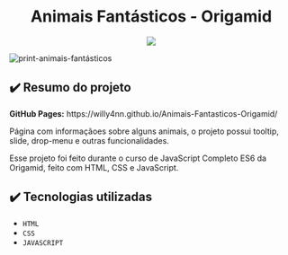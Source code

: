 <h1 align="center"> Animais Fantásticos - Origamid </h1>

<p align="center">
  <img src="https://img.shields.io/badge/STATUS-CONCLUÍDO-brightgreen""/>
</p>

![print-animais-fantásticos](https://user-images.githubusercontent.com/101363317/218284846-7c44fbc6-2532-4942-b0da-89b7f3ab612f.PNG)

<h2> ✔️ Resumo do projeto </h2>
<p><b>GitHub Pages:</b> https://willy4nn.github.io/Animais-Fantasticos-Origamid/ </p>
<p> Página com informaçãoes sobre alguns animais, o projeto possui tooltip, slide, drop-menu e outras funcionalidades. </p>
<p> Esse projeto foi feito durante o curso de JavaScript Completo ES6 da Origamid, feito com HTML, CSS e JavaScript. </p>

<h2> ✔️ Tecnologias utilizadas </h2>

- ``HTML``
- ``CSS``
- ``JAVASCRIPT``
